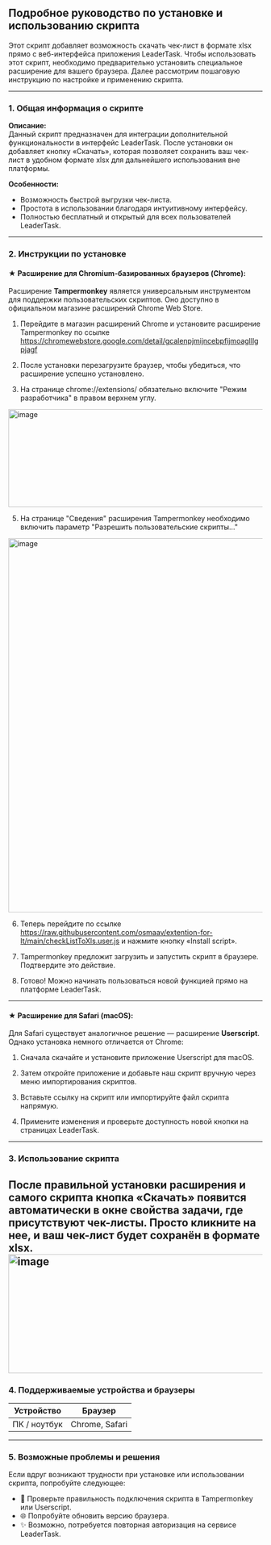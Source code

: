 ## Подробное руководство по установке и использованию скрипта

Этот скрипт добавляет возможность скачать чек-лист в формате xlsx прямо с веб-интерфейса приложения LeaderTask. Чтобы использовать этот скрипт, необходимо предварительно установить специальное расширение для вашего браузера. Далее рассмотрим пошаговую инструкцию по настройке и применению скрипта.

---

### 1. Общая информация о скрипте

**Описание:**  
Данный скрипт предназначен для интеграции дополнительной функциональности в интерфейс LeaderTask. После установки он добавляет кнопку «Скачать», которая позволяет сохранить ваш чек-лист в удобном формате xlsx для дальнейшего использования вне платформы.

**Особенности:**  
- Возможность быстрой выгрузки чек-листа.
- Простота в использовании благодаря интуитивному интерфейсу.
- Полностью бесплатный и открытый для всех пользователей LeaderTask.

---

### 2. Инструкции по установке

#### ★ Расширение для Chromium-базированных браузеров (Chrome):

Расширение **Tampermonkey** является универсальным инструментом для поддержки пользовательских скриптов. Оно доступно в официальном магазине расширений Chrome Web Store.

1. Перейдите в магазин расширений Chrome и установите расширение Tampermonkey по ссылке https://chromewebstore.google.com/detail/gcalenpjmijncebpfijmoaglllgpjagf
   
2. После установки перезагрузите браузер, чтобы убедиться, что расширение успешно установлено.

3. На странице chrome://extensions/ обязательно включите "Режим разработчика" в правом верхнем углу.

<img width="1649" height="194" alt="image" src="https://github.com/user-attachments/assets/cc5c16d0-a59b-4cdf-ba30-2acbf491712c" />

5. На странице "Сведения" расширения Tampermonkey необходимо включить параметр "Разрешить пользовательские скрипты..."

<img width="693" height="742" alt="image" src="https://github.com/user-attachments/assets/d6feb46a-754e-4993-837c-6b023bcc5b85" />

6. Теперь перейдите по ссылке https://raw.githubusercontent.com/osmaav/extention-for-lt/main/checkListToXls.user.js и нажмите кнопку «Install script».

7. Tampermonkey предложит загрузить и запустить скрипт в браузере. Подтвердите это действие.

8. Готово! Можно начинать пользоваться новой функцией прямо на платформе LeaderTask.​

---

#### ★ Расширение для Safari (macOS):

Для Safari существует аналогичное решение — расширение **Userscript**. Однако установка немного отличается от Chrome:

1. Сначала скачайте и установите приложение Userscript для macOS.

2. Затем откройте приложение и добавьте наш скрипт вручную через меню импортирования скриптов.

3. Вставьте ссылку на скрипт или импортируйте файл скрипта напрямую.

4. Примените изменения и проверьте доступность новой кнопки на страницах LeaderTask.​

---

### 3. Использование скрипта

После правильной установки расширения и самого скрипта кнопка «Скачать» появится автоматически в окне свойства задачи, где присутствуют чек-листы. Просто кликните на нее, и ваш чек-лист будет сохранён в формате xlsx.
<img width="568" height="236" alt="image" src="https://github.com/user-attachments/assets/9d54cb9f-bc8a-47b8-9098-39ea4ed2a6dc" />
---

### 4. Поддерживаемые устройства и браузеры

| Устройство          | Браузер        |
|---------------------|----------------|
| ПК / ноутбук        | Chrome, Safari |

---

### 5. Возможные проблемы и решения

Если вдруг возникают трудности при установке или использовании скрипта, попробуйте следующее:

- 🔧 Проверьте правильность подключения скрипта в Tampermonkey или Userscript.
- 🌐 Попробуйте обновить версию браузера.
- ✨ Возможно, потребуется повторная авторизация на сервисе LeaderTask.

